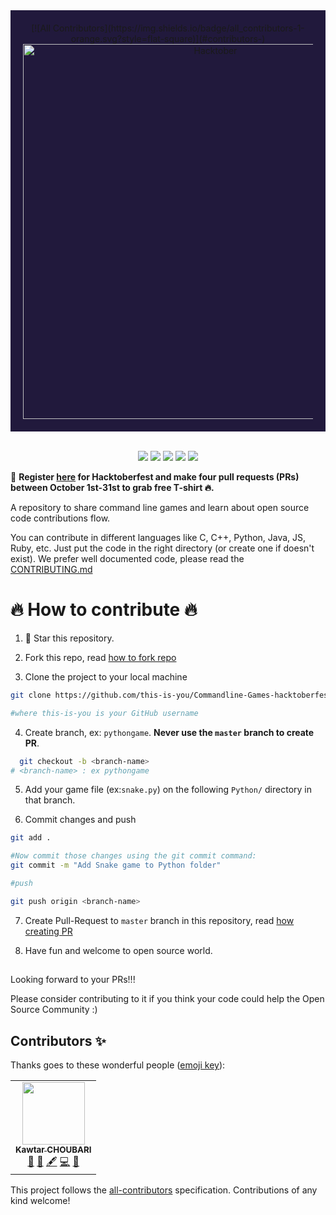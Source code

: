 <div style='background-color:#21193c; padding:20px' align="center">
<!-- ALL-CONTRIBUTORS-BADGE:START - Do not remove or modify this section -->
[![All Contributors](https://img.shields.io/badge/all_contributors-1-orange.svg?style=flat-square)](#contributors-)
<!-- ALL-CONTRIBUTORS-BADGE:END -->
    <img alt="Hacktober" src="https://hacktoberfest.digitalocean.com/assets/og-hf20-cf92d1a3bfc78883ea79dbac1518f1a4f1585e23eb69337ea730447cb70fa777.png" width="600" />
</div>
<br>

<p align="center">
<img src="https://img.shields.io/github/license/choubari/Commandline-Games-hacktoberfest"/>
<img src="https://img.shields.io/github/forks/choubari/Commandline-Games-hacktoberfest"/>
<img src="https://img.shields.io/github/contributors/choubari/Commandline-Games-hacktoberfest"/>    
<img src="https://img.shields.io/github/last-commit/choubari/Commandline-Games-hacktoberfest"/>
<img src="https://img.shields.io/static/v1?label=%F0%9F%8C%9F&message=If%20Useful&style=style=flat&color=BC4E99"/>    
</p>

📢 **Register [here](https://hacktoberfest.digitalocean.com) for Hacktoberfest and make four pull requests (PRs) between October 1st-31st to grab free T-shirt 🔥.**

<p style='text-align:'>A repository to share command line games and learn about open source code contributions flow.<p/>


You can contribute in different languages like C, C++, Python, Java, JS, Ruby, etc. Just put the code in the right directory (or create one if doesn't exist).
We prefer well documented code, please read the [CONTRIBUTING.md](https://github.com/choubari/Commandline-Games-hacktoberfest/blob/main/CONTRIBUTING.md)


# 🔥 How to contribute 🔥

1. 🌟 Star this repository.

2. Fork this repo, read [how to fork repo](https://help.github.com/articles/fork-a-repo/)

3. Clone the project to your local machine

```sh
git clone https://github.com/this-is-you/Commandline-Games-hacktoberfest.git

#where this-is-you is your GitHub username
```

4. Create branch, ex: `pythongame`. **Never use the `master` branch to create PR**.

```sh
  git checkout -b <branch-name>
# <branch-name> : ex pythongame
```

5. Add your game file (ex:`snake.py`) on the following `Python/` directory in that branch.

6. Commit changes and push

```sh
git add .

#Now commit those changes using the git commit command:
git commit -m "Add Snake game to Python folder"

#push

git push origin <branch-name>

```

7. Create Pull-Request to `master` branch in this repository, read [how creating PR](https://help.github.com/articles/creating-a-pull-request/)

8. Have fun and welcome to open source world.

## 

Looking forward to your PRs!!!

Please consider contributing to it if you think your code could help the Open Source Community :)

## Contributors ✨

Thanks goes to these wonderful people ([emoji key](https://allcontributors.org/docs/en/emoji-key)):

<!-- ALL-CONTRIBUTORS-LIST:START - Do not remove or modify this section -->
<!-- prettier-ignore-start -->
<!-- markdownlint-disable -->
<table>
  <tr>
    <td align="center"><a href="https://www.linkedin.com/in/kawtar-choubari-2226b0150/"><img src="https://avatars3.githubusercontent.com/u/56233818?v=4" width="100px;" alt=""/><br /><sub><b>Kawtar CHOUBARI</b></sub></a><br /><a href="https://github.com/choubari/Commandline-Games-hacktoberfest/commits?author=choubari" title="Documentation">📖</a> <a href="https://github.com/choubari/Commandline-Games-hacktoberfest/pulls?q=is%3Apr+reviewed-by%3Achoubari" title="Reviewed Pull Requests">👀</a> <a href="#content-choubari" title="Content">🖋</a> <a href="https://github.com/choubari/Commandline-Games-hacktoberfest/commits?author=choubari" title="Code">💻</a> <a href="#ideas-choubari" title="Ideas, Planning, & Feedback">🤔</a></td>
  </tr>
</table>

<!-- markdownlint-enable -->
<!-- prettier-ignore-end -->
<!-- ALL-CONTRIBUTORS-LIST:END -->

This project follows the [all-contributors](https://github.com/all-contributors/all-contributors) specification. Contributions of any kind welcome!
